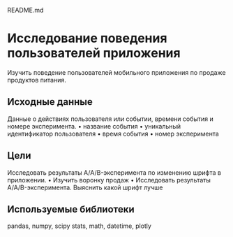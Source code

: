 README.md
# Исследование поведения пользователей приложения

Изучить поведение пользователей мобильного приложения по продаже продуктов питания. 

## Исходные данные
Данные о действиях пользователя или событии, времени события и номере эксперимента. 
•	название события
•	уникальный идентификатор пользователя
•	время события
•	номер эксперимента

## Цели

Исследовать результаты A/A/B-эксперимента по изменению шрифта в приложении. 
•	Изучить воронку продаж
•	Исследовать результаты A/A/B-эксперимента. Выяснить какой шрифт лучше

## Используемые библиотеки
pandas, numpy, scipy stats, math, datetime, plotly

